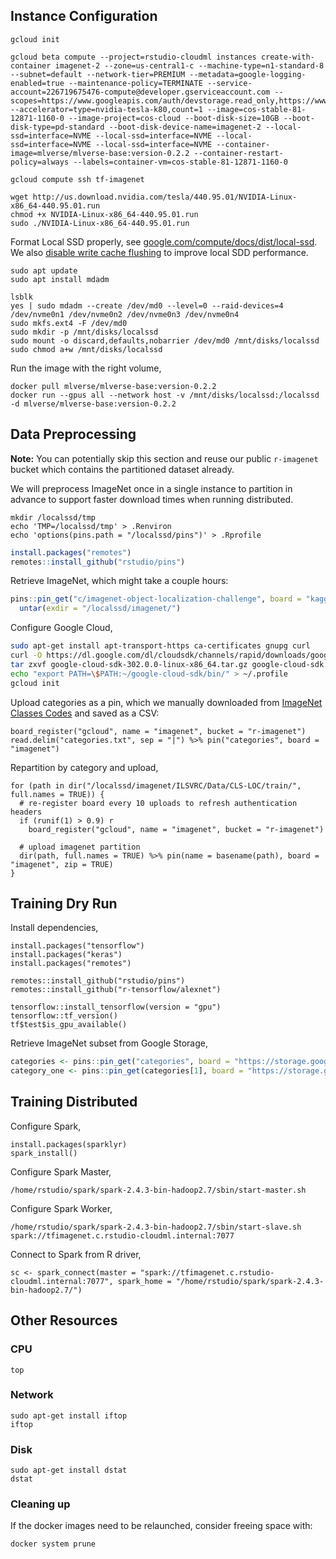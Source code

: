## Instance Configuration

```
gcloud init

gcloud beta compute --project=rstudio-cloudml instances create-with-container imagenet-2 --zone=us-central1-c --machine-type=n1-standard-8 --subnet=default --network-tier=PREMIUM --metadata=google-logging-enabled=true --maintenance-policy=TERMINATE --service-account=226719675476-compute@developer.gserviceaccount.com --scopes=https://www.googleapis.com/auth/devstorage.read_only,https://www.googleapis.com/auth/logging.write,https://www.googleapis.com/auth/monitoring.write,https://www.googleapis.com/auth/servicecontrol,https://www.googleapis.com/auth/service.management.readonly,https://www.googleapis.com/auth/trace.append --accelerator=type=nvidia-tesla-k80,count=1 --image=cos-stable-81-12871-1160-0 --image-project=cos-cloud --boot-disk-size=10GB --boot-disk-type=pd-standard --boot-disk-device-name=imagenet-2 --local-ssd=interface=NVME --local-ssd=interface=NVME --local-ssd=interface=NVME --local-ssd=interface=NVME --container-image=mlverse/mlverse-base:version-0.2.2 --container-restart-policy=always --labels=container-vm=cos-stable-81-12871-1160-0

gcloud compute ssh tf-imagenet

wget http://us.download.nvidia.com/tesla/440.95.01/NVIDIA-Linux-x86_64-440.95.01.run
chmod +x NVIDIA-Linux-x86_64-440.95.01.run
sudo ./NVIDIA-Linux-x86_64-440.95.01.run
```

Format Local SSD properly, see [google.com/compute/docs/dist/local-ssd](https://cloud.google.com/compute/docs/disks/local-ssd#format_and_mount_a_local_ssd_device). We also [disable write cache flushing](https://cloud.google.com/compute/docs/disks/optimizing-local-ssd-performance#disable_flush) to improve local SDD performance.

```
sudo apt update
sudo apt install mdadm

lsblk
yes | sudo mdadm --create /dev/md0 --level=0 --raid-devices=4 /dev/nvme0n1 /dev/nvme0n2 /dev/nvme0n3 /dev/nvme0n4
sudo mkfs.ext4 -F /dev/md0
sudo mkdir -p /mnt/disks/localssd
sudo mount -o discard,defaults,nobarrier /dev/md0 /mnt/disks/localssd
sudo chmod a+w /mnt/disks/localssd
```

Run the image with the right volume,

```
docker pull mlverse/mlverse-base:version-0.2.2
docker run --gpus all --network host -v /mnt/disks/localssd:/localssd -d mlverse/mlverse-base:version-0.2.2
```

## Data Preprocessing

**Note:** You can potentially skip this section and reuse our public `r-imagenet` bucket which contains the partitioned dataset already.

We will preprocess ImageNet once in a single instance to partition in advance to support faster download times when running distributed.

```
mkdir /localssd/tmp
echo 'TMP=/localssd/tmp' > .Renviron
echo 'options(pins.path = "/localssd/pins")' > .Rprofile
```

```r
install.packages("remotes")
remotes::install_github("rstudio/pins")
```

Retrieve ImageNet, which might take a couple hours:

```r
pins::pin_get("c/imagenet-object-localization-challenge", board = "kaggle")[1] %>%
  untar(exdir = "/localssd/imagenet/")
```

Configure Google Cloud,

```bash
sudo apt-get install apt-transport-https ca-certificates gnupg curl
curl -O https://dl.google.com/dl/cloudsdk/channels/rapid/downloads/google-cloud-sdk-302.0.0-linux-x86_64.tar.gz
tar zxvf google-cloud-sdk-302.0.0-linux-x86_64.tar.gz google-cloud-sdk
echo "export PATH=\$PATH:~/google-cloud-sdk/bin/" > ~/.profile
gcloud init
```

Upload categories as a pin, which we manually downloaded from [ImageNet Classes Codes](https://www.quora.com/Where-can-I-find-the-semantic-labels-for-the-1000-ImageNet-ILSVRC2012-classes-codes) and saved as a CSV:

```
board_register("gcloud", name = "imagenet", bucket = "r-imagenet")
read.delim("categories.txt", sep = "|") %>% pin("categories", board = "imagenet")
```

Repartition by category and upload,

```
for (path in dir("/localssd/imagenet/ILSVRC/Data/CLS-LOC/train/", full.names = TRUE)) {
  # re-register board every 10 uploads to refresh authentication headers
  if (runif(1) > 0.9) r
    board_register("gcloud", name = "imagenet", bucket = "r-imagenet")
  
  # upload imagenet partition
  dir(path, full.names = TRUE) %>% pin(name = basename(path), board = "imagenet", zip = TRUE)
}
```

## Training Dry Run

Install dependencies,

```
install.packages("tensorflow")
install.packages("keras")
install.packages("remotes")

remotes::install_github("rstudio/pins")
remotes::install_github("r-tensorflow/alexnet")

tensorflow::install_tensorflow(version = "gpu")
tensorflow::tf_version()
tf$test$is_gpu_available()
```

Retrieve ImageNet subset from Google Storage,

```r
categories <- pins::pin_get("categories", board = "https://storage.googleapis.com/imagenet-pins/")
category_one <- pins::pin_get(categories[1], board = "https://storage.googleapis.com/imagenet-pins/")
```

## Training Distributed

Configure Spark,

```
install.packages(sparklyr)
spark_install()
```

Configure Spark Master,

```
/home/rstudio/spark/spark-2.4.3-bin-hadoop2.7/sbin/start-master.sh
```

Configure Spark Worker,

```
/home/rstudio/spark/spark-2.4.3-bin-hadoop2.7/sbin/start-slave.sh spark://tfimagenet.c.rstudio-cloudml.internal:7077
```

Connect to Spark from R driver,

```
sc <- spark_connect(master = "spark://tfimagenet.c.rstudio-cloudml.internal:7077", spark_home = "/home/rstudio/spark/spark-2.4.3-bin-hadoop2.7/")
```

## Other Resources

### CPU

```
top
```

### Network

```
sudo apt-get install iftop
iftop
```

### Disk

```
sudo apt-get install dstat
dstat
```

### Cleaning up

If the docker images need to be relaunched, consider freeing space with:

```
docker system prune
```
